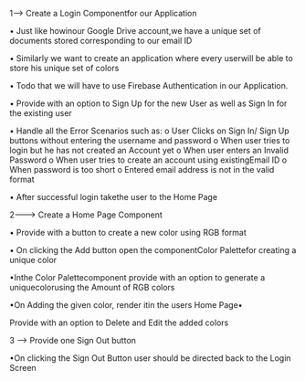 1--> Create a Login Componentfor our Application

• Just like howinour Google Drive account,we have a unique set of documents stored corresponding to our email ID

• Similarly we want to create an application where every userwill be able to store his unique set of colors

• Todo that we will have to use Firebase Authentication in our Application.

• Provide with an option to Sign Up for the new User as well as Sign In for the existing user 

• Handle all the Error Scenarios such as:
      o User Clicks on Sign In/ Sign Up buttons without entering the username and password
      o When user tries to login but he has not created an Account yet
      o When user enters an Invalid Password
      o When user tries to create an account using existingEmail ID
      o When password is too short
      o Entered email address is not in the valid format
      
• After successful login takethe user to the Home Page


2---> Create a Home Page Component

• Provide with a button to create a new color using RGB format

• On clicking the Add button open the componentColor Palettefor creating a unique color

•Inthe Color Palettecomponent provide with an option to generate a uniquecolorusing the Amount of RGB colors

•On Adding the given color, render itin the users Home Page•

Provide with an option to Delete and Edit the added colors

3 --> Provide one Sign Out button

•On clicking the Sign Out Button user should be directed back to the Login Screen
